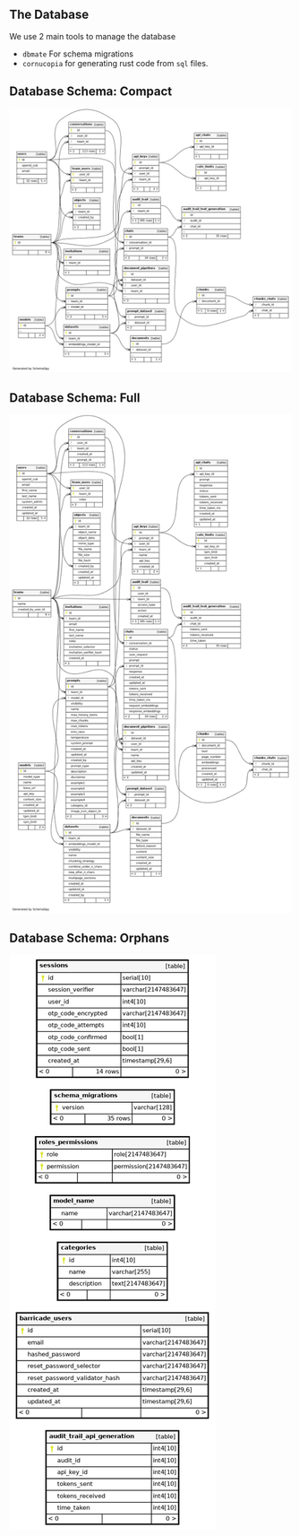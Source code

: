 ## The Database

We use 2 main tools to manage the database

- `dbmate` For schema migrations
- `cornucopia` for generating rust code from `sql` files.

## Database Schema: Compact

![Alt text](diagrams/summary/relationships.real.compact.png "Compact")

## Database Schema: Full

![Alt text](diagrams/summary/relationships.real.large.png "Large")

## Database Schema: Orphans

![Alt text](diagrams/orphans.png "Orphans")